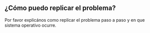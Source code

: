 ## ¿Cómo puedo replicar el problema?
Por favor explicános como replicar el problema paso a paso y en que sistema operativo ocurre.
